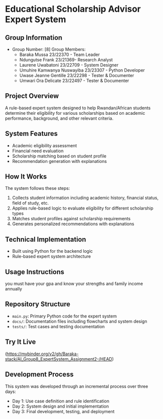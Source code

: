 # Educational Scholarship Advisor Expert System

## Group Information
- Group Number: [8]
  Group Members:
  - Baraka Mussa 23/22370 - Team Leader
  - Ndungutse Frank 23/21369- Research Analyst
  - Laurene Uwabatoni  23/22709 - System Designer
  - Umuhire Kamwanya Nuswayiba 23/23307 - Python Developer
  - Uwase Jeanne Gentille 23/22298 - Tester & Documenter
  - Umwari Ora Delicate 23/22497 - Tester & Documenter                                                                                                                                                    

## Project Overview
A rule-based expert system designed to help Rwandan/African students determine their eligibility for various scholarships based on academic performance, background, and other relevant criteria.


## System Features
- Academic eligibility assessment
- Financial need evaluation
- Scholarship matching based on student profile
- Recommendation generation with explanations


## How It Works
The system follows these steps:
1. Collects student information including academic history, financial status, field of study, etc.
2. Applies rule-based logic to evaluate eligibility for different scholarship types
3. Matches student profiles against scholarship requirements
4. Generates personalized recommendations with explanations

## Technical Implementation
- Built using Python for the backend logic
- Rule-based expert system architecture


## Usage Instructions
you must have your gpa and know your strengths and family income annually

## Repository Structure
- `main.py`: Primary Python code for the expert system
- `docs/`: Documentation files including flowcharts and system design
- `tests/`: Test cases and testing documentation


## Try It Live
(https://mybinder.org/v2/gh/Baraka-stack/AI_Group8_ExpertSystem_Assignment2-/HEAD)


## Development Process
This system was developed through an incremental process over three days:
- Day 1: Use case definition and rule identification
- Day 2: System design and initial implementation
- Day 3: Final development, testing, and deployment

